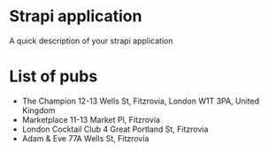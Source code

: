 # Strapi application

A quick description of your strapi application

# List of pubs
* The Champion 12-13 Wells St, Fitzrovia, London W1T 3PA, United Kingdom
* Marketplace 11-13 Market Pl, Fitzrovia
* London Cocktail Club  4 Great Portland St, Fitzrovia
* Adam & Eve 77A Wells St, Fitzrovia